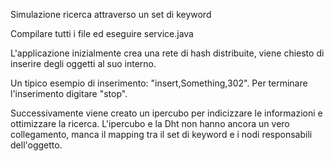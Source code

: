 
Simulazione ricerca attraverso un set di keyword

Compilare tutti i file ed eseguire service.java

L'applicazione inizialmente crea una rete di hash distribuite, viene chiesto di inserire degli oggetti al suo interno.

Un tipico esempio di inserimento: "insert,Something,302".
Per terminare l'inserimento digitare "stop".

Successivamente viene creato un ipercubo per indicizzare le informazioni e ottimizzare la ricerca. L'ipercubo e la Dht non hanno ancora un vero collegamento, manca il mapping tra il set di keyword e i nodi responsabili dell'oggetto.
